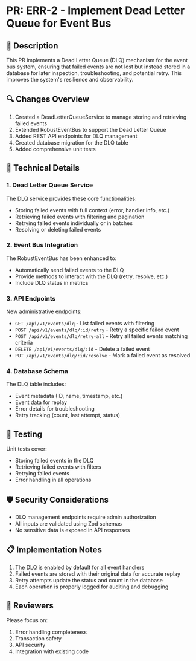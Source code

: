 # PR: ERR-2 - Implement Dead Letter Queue for Event Bus

## 📝 Description

This PR implements a Dead Letter Queue (DLQ) mechanism for the event bus system, ensuring that failed events are not lost but instead stored in a database for later inspection, troubleshooting, and potential retry. This improves the system's resilience and observability.

## 🔍 Changes Overview

1. Created a DeadLetterQueueService to manage storing and retrieving failed events
2. Extended RobustEventBus to support the Dead Letter Queue
3. Added REST API endpoints for DLQ management
4. Created database migration for the DLQ table
5. Added comprehensive unit tests

## 🔧 Technical Details

### 1. Dead Letter Queue Service

The DLQ service provides these core functionalities:
- Storing failed events with full context (error, handler info, etc.)
- Retrieving failed events with filtering and pagination
- Retrying failed events individually or in batches
- Resolving or deleting failed events

### 2. Event Bus Integration

The RobustEventBus has been enhanced to:
- Automatically send failed events to the DLQ
- Provide methods to interact with the DLQ (retry, resolve, etc.)
- Include DLQ status in metrics

### 3. API Endpoints

New administrative endpoints:
- `GET /api/v1/events/dlq` - List failed events with filtering
- `POST /api/v1/events/dlq/:id/retry` - Retry a specific failed event
- `POST /api/v1/events/dlq/retry-all` - Retry all failed events matching criteria
- `DELETE /api/v1/events/dlq/:id` - Delete a failed event
- `PUT /api/v1/events/dlq/:id/resolve` - Mark a failed event as resolved

### 4. Database Schema

The DLQ table includes:
- Event metadata (ID, name, timestamp, etc.)
- Event data for replay
- Error details for troubleshooting
- Retry tracking (count, last attempt, status)

## 🧪 Testing

Unit tests cover:
- Storing failed events in the DLQ
- Retrieving failed events with filters
- Retrying failed events
- Error handling in all operations

## 🛡️ Security Considerations

- DLQ management endpoints require admin authorization
- All inputs are validated using Zod schemas
- No sensitive data is exposed in API responses

## 📋 Implementation Notes

1. The DLQ is enabled by default for all event handlers
2. Failed events are stored with their original data for accurate replay
3. Retry attempts update the status and count in the database
4. Each operation is properly logged for auditing and debugging

## 👥 Reviewers

Please focus on:
1. Error handling completeness
2. Transaction safety
3. API security
4. Integration with existing code 